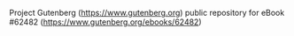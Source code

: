 Project Gutenberg (https://www.gutenberg.org) public repository for eBook #62482 (https://www.gutenberg.org/ebooks/62482)
